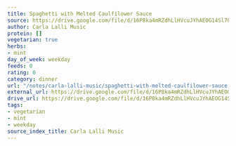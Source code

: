 ```yaml
---
title: Spaghetti with Melted Caulfilower Sauce
source: https://drive.google.com/file/d/16P8ka4mRZdhLlHVcuJYhAEOG14Sl70Mj/view?usp=drive_link
author: Carla Lalli Music
protein: []
vegetarian: true
herbs:
- mint
day_of_week: weekday
feeds: 0
rating: 0
category: dinner
url: "/notes/carla-lalli-music/spaghetti-with-melted-caulfilower-sauce.html"
external_url: https://drive.google.com/file/d/16P8ka4mRZdhLlHVcuJYhAEOG14Sl70Mj/view?usp=drive_link
drive_url: https://drive.google.com/file/d/16P8ka4mRZdhLlHVcuJYhAEOG14Sl70Mj/view?usp=drive_link
tags:
- vegetarian
- mint
- weekday
source_index_title: Carla Lalli Music
---
```



